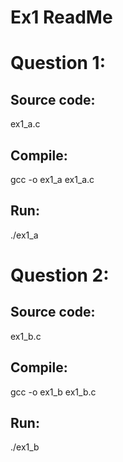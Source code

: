 # Ex1 ReadMe

# Question 1:
## Source code:
ex1_a.c

## Compile:
gcc -o ex1_a ex1_a.c

## Run:
./ex1_a


# Question 2:
## Source code:
ex1_b.c

## Compile:
gcc -o ex1_b ex1_b.c

## Run:
./ex1_b


